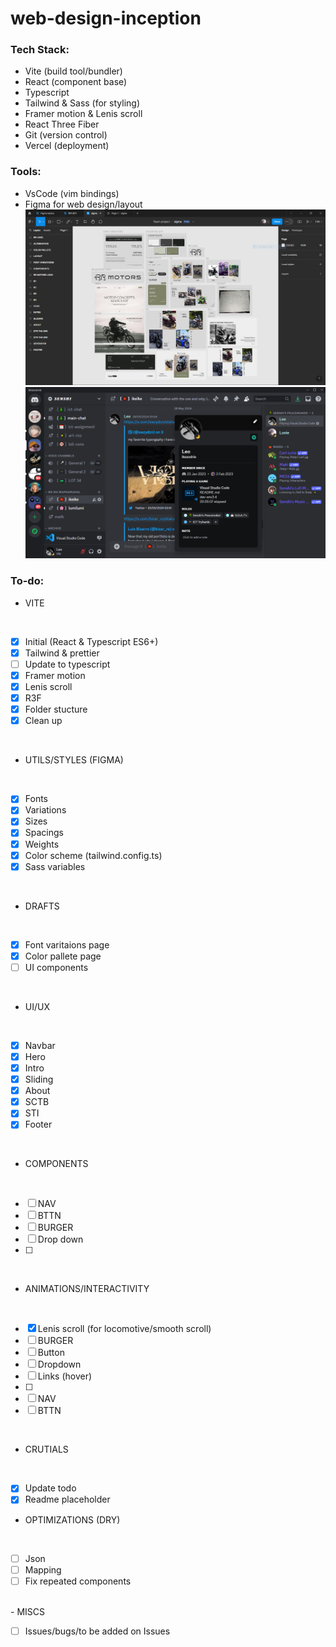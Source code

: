 # web-design-inception

### Tech Stack:

- Vite (build tool/bundler)
- React (component base)
- Typescript
- Tailwind & Sass (for styling)
- Framer motion & Lenis scroll
- React Three Fiber
- Git (version control)
- Vercel (deployment)

### Tools:

- VsCode (vim bindings)
- Figma for web design/layout  
  ![figma](./design/figma-gigachad.PNG)  
  ![discord](./design/giga-discord.PNG)

### To-do:

- VITE
<br />

- [x] Initial (React & Typescript ES6+)
- [x] Tailwind & prettier
- [ ] Update to typescript
- [x] Framer motion
- [x] Lenis scroll
- [x] R3F
- [x] Folder stucture
- [x] Clean up
<br />

- UTILS/STYLES (FIGMA)
<br />

- [x] Fonts
- [x] Variations
- [x] Sizes
- [x] Spacings
- [x] Weights
- [x] Color scheme (tailwind.config.ts)
- [x] Sass variables
<br />

- DRAFTS
<br />

- [x] Font varitaions page
- [x] Color pallete page
- [ ] UI components
<br />

- UI/UX
<br />

- [x] Navbar
- [x] Hero
- [x] Intro
- [x] Sliding
- [x] About
- [x] SCTB
- [x] STI
- [x] Footer
<br />

- COMPONENTS
<br />

- [ ] NAV
- [ ] BTTN
- [ ] BURGER
- [ ] Drop down
- [ ] 
<br />

- ANIMATIONS/INTERACTIVITY
<br />

- [x] Lenis scroll (for locomotive/smooth scroll)
- [ ] BURGER
- [ ] Button
- [ ] Dropdown
- [ ] Links (hover)
- [ ]
- [ ] NAV
- [ ] BTTN
<br />

- CRUTIALS
<br />

- [x] Update todo
- [x] Readme placeholder

- OPTIMIZATIONS (DRY)
<br />

- [ ] Json
- [ ] Mapping
- [ ] Fix repeated components

<br />
- MISCS
<br />

- [ ] Issues/bugs/to be added on Issues
